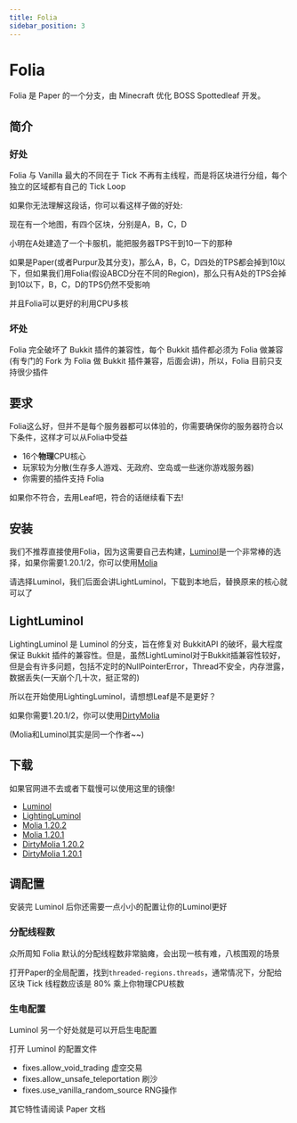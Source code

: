 ```yaml
---
title: Folia
sidebar_position: 3
---
```


# Folia

Folia 是 Paper 的一个分支，由 Minecraft 优化 BOSS Spottedleaf 开发。

## 简介

### 好处

Folia 与 Vanilla 最大的不同在于 Tick 不再有主线程，而是将区块进行分组，每个独立的区域都有自己的 Tick Loop

如果你无法理解这段话，你可以看这样子做的好处:

现在有一个地图，有四个区块，分别是A，B，C，D

小明在A处建造了一个卡服机，能把服务器TPS干到10一下的那种

如果是Paper(或者Purpur及其分支)，那么A，B，C，D四处的TPS都会掉到10以下，但如果我们用Folia(假设ABCD分在不同的Region)，那么只有A处的TPS会掉到10以下，B，C，D的TPS仍然不受影响

并且Folia可以更好的利用CPU多核

### 坏处

Folia 完全破坏了 Bukkit 插件的兼容性，每个 Bukkit 插件都必须为 Folia 做兼容(有专门的 Fork 为 Folia 做 Bukkit 插件兼容，后面会讲)，所以，Folia 目前只支持很少插件

## 要求

Folia这么好，但并不是每个服务器都可以体验的，你需要确保你的服务器符合以下条件，这样才可以从Folia中受益

* 16个**物理**CPU核心
* 玩家较为分散(生存多人游戏、无政府、空岛或一些迷你游戏服务器)
* 你需要的插件支持 Folia

如果你不符合，去用Leaf吧，符合的话继续看下去!

## 安装

我们不推荐直接使用Folia，因为这需要自己去构建，[Luminol](https://luminolmc.com/)是一个非常棒的选择，如果你需要1.20.1/2，你可以使用[Molia](https://github.com/Era4FunMC/Molia)

请选择Luminol，我们后面会讲LightLuminol，下载到本地后，替换原来的核心就可以了

## LightLuminol

LightingLuminol 是 Luminol 的分支，旨在修复对 BukkitAPI 的破坏，最大程度保证 Bukkit 插件的兼容性。但是，虽然LightLuminol对于Bukkit插兼容性较好，但是会有许多问题，包括不定时的NullPointerError，Thread不安全，内存泄露，数据丢失(一天崩个几十次，挺正常的)

所以在开始使用LightingLuminol，请想想Leaf是不是更好？

如果你需要1.20.1/2，你可以使用[DirtyMolia](https://github.com/Era4FunMC/DirtyMolia)

(Molia和Luminol其实是同一个作者~~)

## 下载

如果官网进不去或者下载慢可以使用这里的镜像!

* [Luminol](https://sync.mcsl.com.cn/core/Luminol)
* [LightingLuminol](https://sync.mcsl.com.cn/core/LightingLuminol)
* [Molia 1.20.2](https://dl.yizhan.wiki/plugins/molia-1.20.2-dev-paperclip.jar)
* [Molia 1.20.1](https://dl.yizhan.wiki/plugins/molia-1.20.1-paperclip.jar)
* [DirtyMolia 1.20.2](https://dl.yizhan.wiki/plugins/molia-1.20.2-dirty-paperclip.jar)
* [DirtyMolia 1.20.1](https://dl.yizhan.wiki/plugins/molia-1.20.1-dirty-paperclip.jar)

## 调配置

安装完 Luminol 后你还需要一点小小的配置让你的Luminol更好

### 分配线程数

众所周知 Folia 默认的分配线程数非常脑瘫，会出现一核有难，八核围观的场景

打开Paper的全局配置，找到`threaded-regions.threads`，通常情况下，分配给区块 Tick 线程数应该是 80% 乘上你物理CPU核数

### 生电配置

Luminol 另一个好处就是可以开启生电配置

打开 Luminol 的配置文件

* fixes.allow_void_trading 虚空交易
* fixes.allow_unsafe_teleportation 刷沙
* fixes.use_vanilla_random_source RNG操作

其它特性请阅读 Paper 文档

